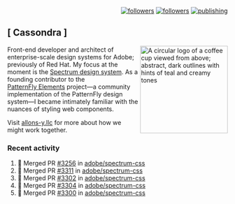 <p align="right"><a rel="me" href="https://front-end.social/@castastrophe">
    <img alt="followers" title="Follow me on Mastodon" src="https://img.shields.io/mastodon/follow/109297102751309835?domain=https%3A%2F%2Ffront-end.social&label=Follow&logo=mastodon&logoColor=white&style=for-the-badge&labelColor=008080&color=006969"/></a>
  <a href="https://codepen.io/castastrophe/">
    <img alt="followers" title="Follow me on CodePen" src="https://img.shields.io/badge/23-1?color=640464&labelColor=7c007c&style=for-the-badge&logo=codepen&label=Follow"/></a>
<a href="https://castastrophe.medium.com/">
    <img alt="publishing" title="View articles on Medium" src="https://img.shields.io/badge/107-1?color=666&labelColor=444&label=subscribe&logo=medium&logoColor=white&style=for-the-badge"/></a>
</p>

## [&nbsp;Cassondra&nbsp;]

<img align="right" src="https://github-production-user-asset-6210df.s3.amazonaws.com/1840295/253016758-ba468774-1cd3-42c2-8f43-947b5eeb5edf.png" height="200" alt="A circular logo of a coffee cup viewed from above; abstract, dark outlines with hints of teal and creamy tones">

Front-end developer and architect of enterprise-scale design systems for Adobe; previously of Red Hat. My focus at the moment is the [Spectrum design system](https://github.com/adobe/spectrum-css). As a founding contributor to the [PatternFly&nbsp;Elements](https://github.com/patternfly/patternfly-elements) project&mdash;a community implementation of the PatternFly design system&mdash;I became intimately familiar with the nuances of styling web components.

Visit [allons-y.llc](http://allons-y.llc/) for more about how we might work together.

### Recent activity

<!--START_SECTION:activity-->
1. 🎉 Merged PR [#3256](https://github.com/adobe/spectrum-css/pull/3256) in [adobe/spectrum-css](https://github.com/adobe/spectrum-css)
2. 🎉 Merged PR [#3311](https://github.com/adobe/spectrum-css/pull/3311) in [adobe/spectrum-css](https://github.com/adobe/spectrum-css)
3. 🎉 Merged PR [#3302](https://github.com/adobe/spectrum-css/pull/3302) in [adobe/spectrum-css](https://github.com/adobe/spectrum-css)
4. 🎉 Merged PR [#3304](https://github.com/adobe/spectrum-css/pull/3304) in [adobe/spectrum-css](https://github.com/adobe/spectrum-css)
5. 🎉 Merged PR [#3300](https://github.com/adobe/spectrum-css/pull/3300) in [adobe/spectrum-css](https://github.com/adobe/spectrum-css)
<!--END_SECTION:activity-->
